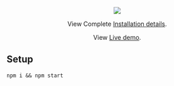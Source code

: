 <p align="center">
<img src="![Screenshot 2023-12-19 094530](https://github.com/abhiyendru01/weatherApp-using-reactjs/assets/118946861/97741d1f-c892-46ca-a008-ed5d7144c94b)">
</p>

<p align="center">
  View Complete <a href="https://www.htmlhints.com/article/how-to-create-weather-app-using-reactjs-with-current-location-search-city/93">Installation details</a>.
 </p>
 <p align="center">
  View <a href="https://liveweather673.vercel.app">Live demo</a>.
 </p>

## Setup

```
npm i && npm start
```
